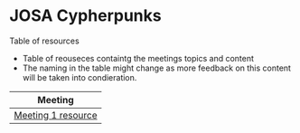 # JOSA Cypherpunks

Table of resources
- Table of reouseces containtg the meetings topics and content
- The naming in the table might change as more feedback on this content will be taken into condieration.

Meeting |
------------ |
[Meeting 1 resource](/content/meeting-1.md) |
